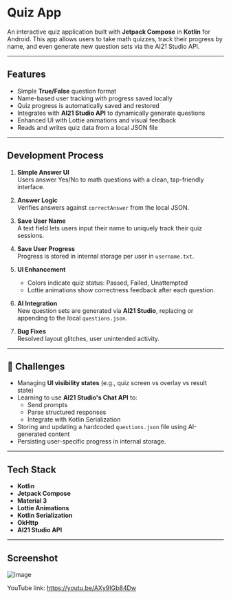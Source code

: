 # Quiz App

An interactive quiz application built with **Jetpack Compose** in **Kotlin** for Android. This app allows users to take math quizzes, track their progress by name, and even generate new question sets via the AI21 Studio API.

---

## Features

-  Simple **True/False** question format
-  Name-based user tracking with progress saved locally
-  Quiz progress is automatically saved and restored
-  Integrates with **AI21 Studio API** to dynamically generate questions
-  Enhanced UI with Lottie animations and visual feedback
-  Reads and writes quiz data from a local JSON file

---

##  Development Process

1. **Simple Answer UI**  
   Users answer Yes/No to math questions with a clean, tap-friendly interface.

2. **Answer Logic**  
   Verifies answers against `correctAnswer` from the local JSON.

3. **Save User Name**  
   A text field lets users input their name to uniquely track their quiz sessions.
   
4. **Save User Progress**  
   Progress is stored in internal storage per user in `username.txt`.

5. **UI Enhancement**  
   - Colors indicate quiz status: Passed, Failed, Unattempted  
   - Lottie animations show correctness feedback after each question.

6. **AI Integration**  
   New question sets are generated via **AI21 Studio**, replacing or appending to the local `questions.json`.

7. **Bug Fixes**  
   Resolved layout glitches, user unintended activity.

---
   
## 🧗 Challenges

- Managing **UI visibility states** (e.g., quiz screen vs overlay vs result state)
- Learning to use **AI21 Studio's Chat API** to:
  - Send prompts
  - Parse structured responses
  - Integrate with Kotlin Serialization
- Storing and updating a hardcoded `questions.json` file using AI-generated content
- Persisting user-specific progress in internal storage.

---
## Tech Stack

- **Kotlin**
- **Jetpack Compose**
- **Material 3**
- **Lottie Animations**
- **Kotlin Serialization**
- **OkHttp**
- **AI21 Studio API**

---

## Screenshot

![image](https://github.com/user-attachments/assets/f2894bbd-4281-43b8-aab9-599246da28c1)

YouTube link: https://youtu.be/AXy9IGb84Dw
